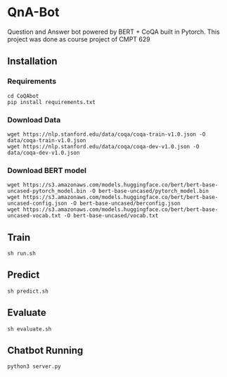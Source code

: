 # QnA-Bot
Question and Answer bot powered by BERT + CoQA built in Pytorch. This project was done as course project of CMPT 629 

## Installation
### Requirements
	cd CoQAbot
	pip install requirements.txt

### Download Data
	wget https://nlp.stanford.edu/data/coqa/coqa-train-v1.0.json -O data/coqa-train-v1.0.json 
	wget https://nlp.stanford.edu/data/coqa/coqa-dev-v1.0.json -O data/coqa-dev-v1.0.json 
### Download BERT model
	wget https://s3.amazonaws.com/models.huggingface.co/bert/bert-base-uncased-pytorch_model.bin -O bert-base-uncased/pytorch_model.bin
	wget https://s3.amazonaws.com/models.huggingface.co/bert/bert-base-uncased-config.json -O bert-base-uncased/berconfig.json
	wget https://s3.amazonaws.com/models.huggingface.co/bert/bert-base-uncased-vocab.txt -O bert-base-uncased/vocab.txt
## Train
	sh run.sh
## Predict 
	sh predict.sh
## Evaluate
	sh evaluate.sh
## Chatbot Running
	python3 server.py

